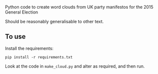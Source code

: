 Python code to create word clouds from UK party manifestos for the 2015 General Election

Should be reasonably generalisable to other text.

## To use
Install the requirements:

    pip install -r requirements.txt

Look at the code in `make_cloud.py` and alter as required, and then run.
